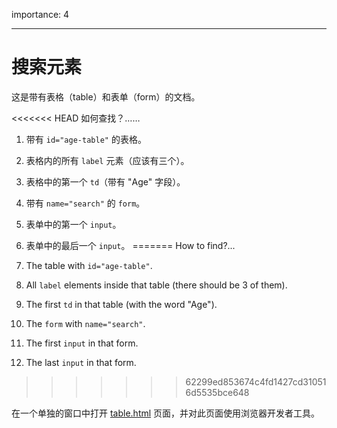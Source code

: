 importance: 4

---

# 搜索元素

这是带有表格（table）和表单（form）的文档。

<<<<<<< HEAD
如何查找？……

1. 带有 `id="age-table"` 的表格。
2. 表格内的所有 `label` 元素（应该有三个）。
3. 表格中的第一个 `td`（带有 "Age" 字段）。
4. 带有 `name="search"` 的 `form`。
5. 表单中的第一个 `input`。
6. 表单中的最后一个 `input`。
=======
How to find?...

1. The table with `id="age-table"`.
2. All `label` elements inside that table (there should be 3 of them).
3. The first `td` in that table (with the word "Age").
4. The `form` with `name="search"`.
5. The first `input` in that form.
6. The last `input` in that form.
>>>>>>> 62299ed853674c4fd1427cd310516d5535bce648

在一个单独的窗口中打开 [table.html](table.html) 页面，并对此页面使用浏览器开发者工具。
